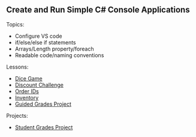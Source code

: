 ## Create and Run Simple C# Console Applications

Topics:

- Configure VS code
- if/else/else if statements
- Arrays/Length property/foreach
- Readable code/naming conventions

Lessons:

- [Dice Game](./Section2-SimpleCSharpConsoleApp/DiceGame/)
- [Discount Challenge](./Section2-SimpleCSharpConsoleApp/discountChallenge/)
- [Order IDs](./Section2-SimpleCSharpConsoleApp/orderIDs)
- [Inventory](./Section2-SimpleCSharpConsoleApp/inventory/)
- [Guided Grades Project](./Section2-SimpleCSharpConsoleApp/guided-project-foreach/)

Projects:

- [Student Grades Project](./Section2-SimpleCSharpConsoleApp/grades-challenge-project/ChallengeProject/Starter/Program.cs)
